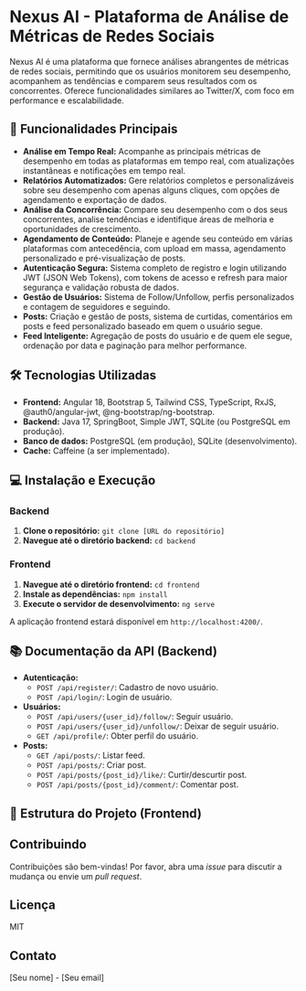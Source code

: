 # Nexus AI - Plataforma de Análise de Métricas de Redes Sociais

Nexus AI é uma plataforma que fornece análises abrangentes de métricas de redes sociais, permitindo que os usuários monitorem seu desempenho, acompanhem as tendências e comparem seus resultados com os concorrentes.  Oferece funcionalidades similares ao Twitter/X, com foco em performance e escalabilidade.

## 🚀 Funcionalidades Principais

- **Análise em Tempo Real:** Acompanhe as principais métricas de desempenho em todas as plataformas em tempo real, com atualizações instantâneas e notificações em tempo real.
- **Relatórios Automatizados:** Gere relatórios completos e personalizáveis sobre seu desempenho com apenas alguns cliques, com opções de agendamento e exportação de dados.
- **Análise da Concorrência:** Compare seu desempenho com o dos seus concorrentes, analise tendências e identifique áreas de melhoria e oportunidades de crescimento.
- **Agendamento de Conteúdo:** Planeje e agende seu conteúdo em várias plataformas com antecedência, com upload em massa,  agendamento personalizado e pré-visualização de posts.
- **Autenticação Segura:** Sistema completo de registro e login utilizando JWT (JSON Web Tokens), com tokens de acesso e refresh para maior segurança e validação robusta de dados.
- **Gestão de Usuários:** Sistema de Follow/Unfollow, perfis personalizados e contagem de seguidores e seguindo.
- **Posts:** Criação e gestão de posts, sistema de curtidas, comentários em posts e feed personalizado baseado em quem o usuário segue.
- **Feed Inteligente:** Agregação de posts do usuário e de quem ele segue, ordenação por data e paginação para melhor performance.

## 🛠️ Tecnologias Utilizadas

- **Frontend:** Angular 18, Bootstrap 5, Tailwind CSS, TypeScript, RxJS, @auth0/angular-jwt, @ng-bootstrap/ng-bootstrap.
- **Backend:** Java 17, SpringBoot, Simple JWT, SQLite (ou PostgreSQL em produção).
- **Banco de dados:** PostgreSQL (em produção), SQLite (desenvolvimento).
- **Cache:** Caffeine (a ser implementado).

## 💻 Instalação e Execução

### Backend

1. **Clone o repositório:** `git clone [URL do repositório]`
2. **Navegue até o diretório backend:** `cd backend`

### Frontend

1. **Navegue até o diretório frontend:** `cd frontend`
2. **Instale as dependências:** `npm install`
3. **Execute o servidor de desenvolvimento:** `ng serve`

A aplicação frontend estará disponível em `http://localhost:4200/`.

## 📚 Documentação da API (Backend)

- **Autenticação:**
    - `POST /api/register/`: Cadastro de novo usuário.
    - `POST /api/login/`: Login de usuário.
- **Usuários:**
    - `POST /api/users/{user_id}/follow/`: Seguir usuário.
    - `POST /api/users/{user_id}/unfollow/`: Deixar de seguir usuário.
    - `GET /api/profile/`: Obter perfil do usuário.
- **Posts:**
    - `GET /api/posts/`: Listar feed.
    - `POST /api/posts/`: Criar post.
    - `POST /api/posts/{post_id}/like/`: Curtir/descurtir post.
    - `POST /api/posts/{post_id}/comment/`: Comentar post.


## 📂 Estrutura do Projeto (Frontend)

## Contribuindo

Contribuições são bem-vindas! Por favor, abra uma _issue_ para discutir a mudança ou envie um _pull request_.

## Licença

MIT

## Contato

[Seu nome] - [Seu email]
